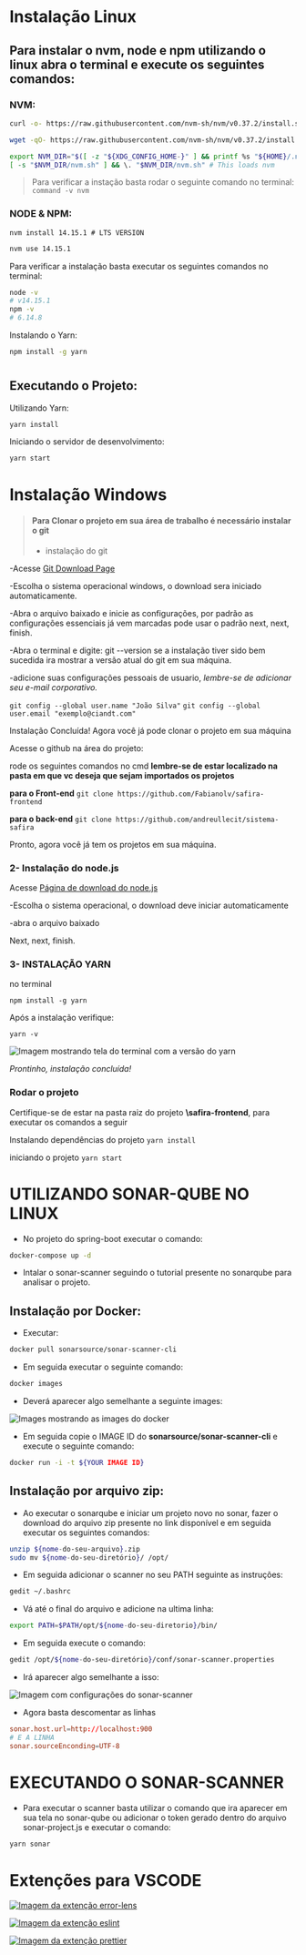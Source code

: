 # Instalação Linux

## Para instalar o nvm, node e npm utilizando o linux abra o terminal e execute os seguintes comandos:

### NVM:

```bash
curl -o- https://raw.githubusercontent.com/nvm-sh/nvm/v0.37.2/install.sh | bash
```

```bash
wget -qO- https://raw.githubusercontent.com/nvm-sh/nvm/v0.37.2/install.sh | bash
```

```bash
export NVM_DIR="$([ -z "${XDG_CONFIG_HOME-}" ] && printf %s "${HOME}/.nvm" || printf %s "${XDG_CONFIG_HOME}/nvm")"
[ -s "$NVM_DIR/nvm.sh" ] && \. "$NVM_DIR/nvm.sh" # This loads nvm
```

> Para verificar a instação basta rodar o seguinte comando no terminal: `command -v nvm`

### NODE & NPM:

```base
nvm install 14.15.1 # LTS VERSION
```

```bash
nvm use 14.15.1
```

Para verificar a instalação basta executar os seguintes comandos no terminal:

```bash
node -v
# v14.15.1
npm -v
# 6.14.8
```

Instalando o Yarn:

```bash
npm install -g yarn
```

#

## Executando o Projeto:

Utilizando Yarn:

```bash
yarn install
```

Iniciando o servidor de desenvolvimento:

```bash
yarn start
```

# Instalação Windows

> #### Para Clonar o projeto em sua área de trabalho é necessário instalar o git
>
> - instalação do git

-Acesse [Git Download Page](https://git-scm.com/downloads)

-Escolha o sistema operacional windows, o download sera iniciado automaticamente.

-Abra o arquivo baixado e inicie as configurações, por padrão as configurações essenciais já vem marcadas
pode usar o padrão next, next, finish.

-Abra o terminal e digite: git --version
se a instalação tiver sido bem sucedida ira mostrar a versão atual do git em sua máquina.

-adicione suas configurações pessoais de usuario, _lembre-se de adicionar seu e-mail corporativo._

`git config --global user.name "João Silva"`
`git config --global user.email "exemplo@ciandt.com"`

Instalação Concluída!
Agora você já pode clonar o projeto em sua máquina

Acesse o github na área do projeto:

rode os seguintes comandos no cmd
**lembre-se de estar localizado na pasta em que vc deseja que sejam importados os projetos**

**para o Front-end**
`git clone https://github.com/Fabianolv/safira-frontend`

**para o back-end**
`git clone https://github.com/andreullecit/sistema-safira`

Pronto, agora você já tem os projetos em sua máquina.

### 2- **Instalação do node.js**

Acesse [Página de download do node.js](https://nodejs.org/en/download/)

-Escolha o sistema operacional, o download deve iniciar automaticamente

-abra o arquivo baixado

Next, next, finish.

### 3- INSTALAÇÃO YARN

no terminal

`npm install -g yarn`

Após a instalação verifique:

`yarn -v`

![Imagem mostrando tela do terminal com a versão do yarn](assets/readme-images/yarn-install-completed-4.png)

_Prontinho, instalação concluída!_

### Rodar o projeto

Certifique-se de estar na pasta raiz do projeto **\safira-frontend**, para executar os comandos a seguir

Instalando dependências do projeto
`yarn install`

iniciando o projeto
`yarn start`

# UTILIZANDO SONAR-QUBE NO LINUX

- No projeto do spring-boot executar o comando:

```bash
docker-compose up -d
```

- Intalar o sonar-scanner seguindo o tutorial presente no sonarqube para analisar o projeto.

## Instalação por Docker:

- Executar:

```bash
docker pull sonarsource/sonar-scanner-cli
```

- Em seguida executar o seguinte comando:

```bash
docker images
```

- Deverá aparecer algo semelhante a seguinte images:

![Images mostrando as images do docker](assets/readme-images/docker-images.png)

- Em seguida copie o IMAGE ID do **sonarsource/sonar-scanner-cli** e execute o seguinte comando:

```bash
docker run -i -t ${YOUR IMAGE ID}
```

## Instalação por arquivo zip:

- Ao executar o sonarqube e iniciar um projeto novo no sonar, fazer o download do arquivo zip presente no link disponível e em seguida executar os seguintes comandos:

```bash
unzip ${nome-do-seu-arquivo}.zip
sudo mv ${nome-do-seu-diretório}/ /opt/
```

- Em seguida adicionar o scanner no seu PATH seguinte as instruções:

```bash
gedit ~/.bashrc
```

- Vá até o final do arquivo e adicione na ultima linha:

```bash
export PATH=$PATH/opt/${nome-do-seu-diretorio}/bin/
```

- Em seguida execute o comando:

```bash
gedit /opt/${nome-do-seu-diretório}/conf/sonar-scanner.properties
```

- Irá aparecer algo semelhante a isso:

![Imagem com configurações do sonar-scanner](assets/readme-images/sonar-scanner-config.png)

- Agora basta descomentar as linhas

```conf
sonar.host.url=http://localhost:900
# E A LINHA
sonar.sourceEnconding=UTF-8
```

# EXECUTANDO O SONAR-SCANNER

- Para executar o scanner basta utilizar o comando que ira aparecer em sua tela no sonar-qube ou adicionar o token gerado dentro do arquivo sonar-project.js e executar o comando:

```bash
yarn sonar
```

# Extenções para VSCODE

[![Imagem da extenção error-lens](assets/readme-images/error-lens.png)](https://marketplace.visualstudio.com/items?itemName=usernamehw.errorlens)

[![Imagem da extenção eslint](assets/readme-images/eslint.png)](https://marketplace.visualstudio.com/items?itemName=dbaeumer.vscode-eslint)

[![Imagem da extenção prettier](assets/readme-images/prettier.png)](https://marketplace.visualstudio.com/items?itemName=esbenp.prettier-vscode)
